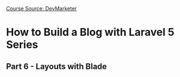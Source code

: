 [Course Source: DevMarketer](https://www.youtube.com/watch?v=_F7pciOgSZ0)

# How to Build a Blog with Laravel 5 Series

## Part 6 - Layouts with Blade